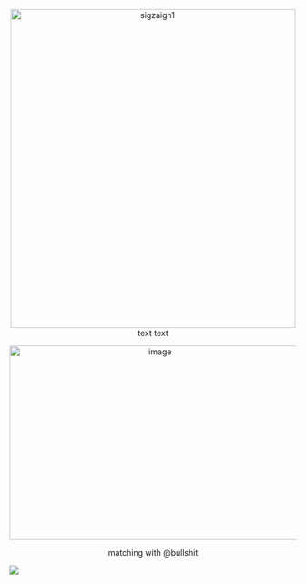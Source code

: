 

<p align="center">
<img width="500" height="560" alt="sigzaigh1" src="https://github.com/user-attachments/assets/13d44613-eb0c-4b8c-a952-4615be4e0aa0" />

 </br>
text text
</p>
<p align="center">
<img width="513" height="341" alt="image" align="center" src="https://github.com/user-attachments/assets/a13910b6-1119-48ac-9aa5-fbeeb9387238" />
</p>
<p align="center">
 matching with @bullshit
</p>


 <img src="https://komarev.com/ghpvc/?username=tonightyouaremine&style=pixel" /> </br>
